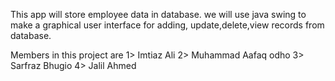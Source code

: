 This app will store employee data in database. we will use java swing to make a graphical user interface for adding, update,delete,view records from database.

Members in this project are
1> Imtiaz Ali
2> Muhammad Aafaq odho
3> Sarfraz Bhugio
4> Jalil Ahmed
